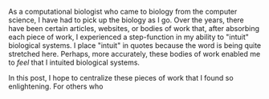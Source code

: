 

As a computational biologist who came to biology from the computer science, I have had to pick up the biology as I go. Over the years, there have been certain articles, websites, or bodies of work that, after absorbing each piece of work, I experienced a step-function in my ability to "intuit" biological systems. I place "intuit" in quotes because the word is being quite stretched here. Perhaps, more accurately, these bodies of work enabled me to _feel_ that I intuited biological systems.

In this post, I hope to centralize these pieces of work that I found so enlightening. For others who
